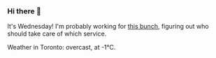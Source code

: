 ### Hi there :wave:

It's Wednesday! I'm probably working for [this bunch](https://github.com/kohofinancial), figuring out who should take care of which service.

Weather in Toronto: overcast, at -1°C.
